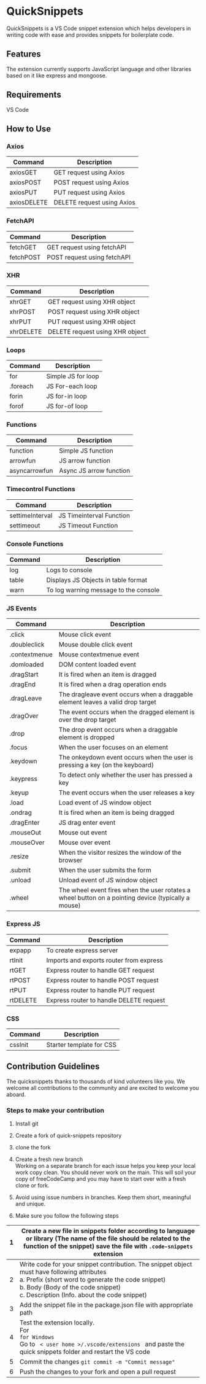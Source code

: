 # QuickSnippets

QuickSnippets is a VS Code snippet extension which helps developers in writing code with ease and provides snippets for boilerplate code.

## Features
The extension currently supports JavaScript language and other libraries based on it like express and mongoose.

## Requirements
VS Code

## How to Use

### Axios

| Command | Description |
| ---- | ---- |
| axiosGET | GET request using Axios |
| axiosPOST | POST request using Axios |
| axiosPUT | PUT request using Axios |
| axiosDELETE | DELETE request using Axios |


### FetchAPI

| Command | Description |
| ---- | ---- |
| fetchGET | GET request using fetchAPI |
| fetchPOST | POST request using fetchAPI |

### XHR

| Command | Description |
| ---- | ---- |
| xhrGET | GET request using XHR object |
| xhrPOST | POST request using XHR object |
| xhrPUT | PUT request using XHR object |
| xhrDELETE | DELETE request using XHR object |

### Loops

| Command | Description |
| ---- | ---- |
| for | Simple JS for loop |
| .foreach | JS For-each loop |
| forin | JS for-in loop |
| forof | JS for-of loop |


### Functions

| Command | Description |
| ---- | ---- |
| function | Simple JS function |
| arrowfun | JS arrow function |
| asyncarrowfun | Async JS arrow function |


### Timecontrol Functions

| Command | Description |
| ---- | ---- |
| settimeInterval | JS Timeinterval Function |
| settimeout | JS Timeout Function |


### Console Functions

| Command | Description |
| ---- | ---- |
| log | Logs to console |
| table | Displays JS Objects in table format |
| warn | To log warning message to the console |


### JS Events

| Command | Description |
| ---- | ---- |
| .click | Mouse click event |
| .doubleclick | Mouse double click event |
| .contextmenue | Mouse contextmenue event |
| .domloaded | DOM content loaded event |
| .dragStart | It is fired when an item is dragged |
| .dragEnd | It is fired when a drag operation ends |
| .dragLeave | The dragleave event occurs when a draggable element  leaves a valid drop target |
| .dragOver | The event occurs when the dragged element is over the drop target |
| .drop | The drop event occurs when a draggable element is dropped |
| .focus | When the user focuses on an element |
| .keydown | The onkeydown event occurs when the user is pressing a key (on the keyboard) |
| .keypress | To detect only whether the user has pressed a key |
| .keyup | The event occurs when the user releases a key |
| .load | Load event of JS window object |
| .ondrag | It is fired when an item is being dragged |
| .dragEnter | JS drag enter event |
| .mouseOut | Mouse out event |
| .mouseOver | Mouse over event |
| .resize | When the visitor resizes the window of the browser |
| .submit | When the user submits the form |
| .unload | Unload event of JS window object |
| .wheel | The wheel event fires when the user rotates a wheel button on a pointing device (typically a mouse) |

### Express JS

| Command | Description |
| ---- | ---- |
| expapp | To create express server |
| rtInit | Imports and exports router from express |
| rtGET | Express router to handle GET request |
| rtPOST | Express router to handle POST request |
| rtPUT | Express router to handle PUT request |
| rtDELETE | Express router to handle DELETE request |


### CSS


| Command | Description |
| ---- | ---- |
| cssInit | Starter template for CSS |


## Contribution Guidelines

The quicksnippets thanks to thousands of kind volunteers like you. We welcome all contributions to the community and are excited to welcome you aboard.

### Steps to make your contribution

1. Install git

2. Create a fork of quick-snippets repository

3. clone the fork

4. Create a fresh new branch\
    Working on a separate branch for each issue helps you keep your local work copy clean. You should never work on the main. This will soil your copy of freeCodeCamp and you may have to start over with a fresh clone or fork.

5. Avoid using issue numbers in branches. Keep them short, meaningful and unique.

6. Make sure you follow the following steps

| 1 | Create a new file in snippets folder according to language or library (The name of the file should be related to the function of the snippet) save the file with <code>.code-snippets</code> extension |
| ----- | ----- |
| 2 | Write code for your snippet contribution. The snippet object must have following attributes <br> a. Prefix (short word to generate the code snippet) <br> b. Body (Body of the code snippet) <br> c. Description (Info. about the code snippet)|
| 3 | Add the snippet file in the package.json file with appropriate path |
| 4 | Test the extension locally. <br> For <br><code>for Windows</code> <br>Go to <code> < user home >/.vscode/extensions </code> and paste the  quick snippets folder and restart the VS code |
| 5 | Commit the changes <code>git commit -m "Commit message" </code> |
| 6 | Push the changes to your fork and open a pull request |

